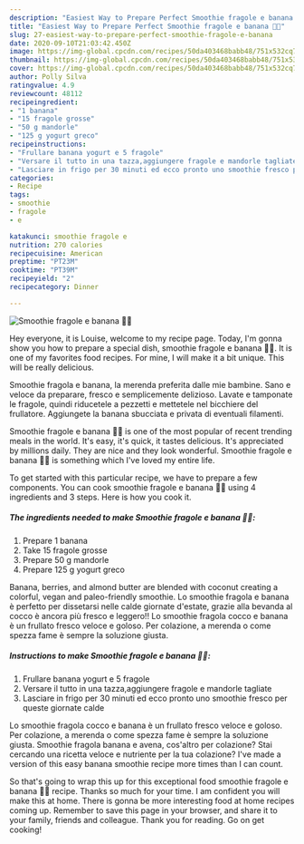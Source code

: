 ```yaml
---
description: "Easiest Way to Prepare Perfect Smoothie fragole e banana 🍌🍓"
title: "Easiest Way to Prepare Perfect Smoothie fragole e banana 🍌🍓"
slug: 27-easiest-way-to-prepare-perfect-smoothie-fragole-e-banana
date: 2020-09-10T21:03:42.450Z
image: https://img-global.cpcdn.com/recipes/50da403468babb48/751x532cq70/smoothie-fragole-e-banana-🍌🍓-recipe-main-photo.jpg
thumbnail: https://img-global.cpcdn.com/recipes/50da403468babb48/751x532cq70/smoothie-fragole-e-banana-🍌🍓-recipe-main-photo.jpg
cover: https://img-global.cpcdn.com/recipes/50da403468babb48/751x532cq70/smoothie-fragole-e-banana-🍌🍓-recipe-main-photo.jpg
author: Polly Silva
ratingvalue: 4.9
reviewcount: 48112
recipeingredient:
- "1 banana"
- "15 fragole grosse"
- "50 g mandorle"
- "125 g yogurt greco"
recipeinstructions:
- "Frullare banana yogurt e 5 fragole"
- "Versare il tutto in una tazza,aggiungere fragole e mandorle tagliate"
- "Lasciare in frigo per 30 minuti ed ecco pronto uno smoothie fresco per queste giornate calde"
categories:
- Recipe
tags:
- smoothie
- fragole
- e

katakunci: smoothie fragole e 
nutrition: 270 calories
recipecuisine: American
preptime: "PT23M"
cooktime: "PT39M"
recipeyield: "2"
recipecategory: Dinner

---
```



![Smoothie fragole e banana 🍌🍓](https://img-global.cpcdn.com/recipes/50da403468babb48/751x532cq70/smoothie-fragole-e-banana-🍌🍓-recipe-main-photo.jpg)

Hey everyone, it is Louise, welcome to my recipe page. Today, I'm gonna show you how to prepare a special dish, smoothie fragole e banana 🍌🍓. It is one of my favorites food recipes. For mine, I will make it a bit unique. This will be really delicious.

Smoothie fragola e banana, la merenda preferita dalle mie bambine. Sano e veloce da preparare, fresco e semplicemente delizioso. Lavate e tamponate le fragole, quindi riducetele a pezzetti e mettetele nel bicchiere del frullatore. Aggiungete la banana sbucciata e privata di eventuali filamenti.

Smoothie fragole e banana 🍌🍓 is one of the most popular of recent trending meals in the world. It's easy, it's quick, it tastes delicious. It's appreciated by millions daily. They are nice and they look wonderful. Smoothie fragole e banana 🍌🍓 is something which I've loved my entire life.


To get started with this particular recipe, we have to prepare a few components. You can cook smoothie fragole e banana 🍌🍓 using 4 ingredients and 3 steps. Here is how you cook it.

<!--inarticleads1-->

##### The ingredients needed to make Smoothie fragole e banana 🍌🍓:

1. Prepare 1 banana
1. Take 15 fragole grosse
1. Prepare 50 g mandorle
1. Prepare 125 g yogurt greco


Banana, berries, and almond butter are blended with coconut creating a colorful, vegan and paleo-friendly smoothie. Lo smoothie fragola e banana è perfetto per dissetarsi nelle calde giornate d&#39;estate, grazie alla bevanda al cocco è ancora più fresco e leggero!! Lo smoothie fragola cocco e banana è un frullato fresco veloce e goloso. Per colazione, a merenda o come spezza fame è sempre la soluzione giusta. 

<!--inarticleads2-->

##### Instructions to make Smoothie fragole e banana 🍌🍓:

1. Frullare banana yogurt e 5 fragole
1. Versare il tutto in una tazza,aggiungere fragole e mandorle tagliate
1. Lasciare in frigo per 30 minuti ed ecco pronto uno smoothie fresco per queste giornate calde


Lo smoothie fragola cocco e banana è un frullato fresco veloce e goloso. Per colazione, a merenda o come spezza fame è sempre la soluzione giusta. Smoothie fragola banana e avena, cos&#39;altro per colazione? Stai cercando una ricetta veloce e nutriente per la tua colazione? I&#39;ve made a version of this easy banana smoothie recipe more times than I can count. 

So that's going to wrap this up for this exceptional food smoothie fragole e banana 🍌🍓 recipe. Thanks so much for your time. I am confident you will make this at home. There is gonna be more interesting food at home recipes coming up. Remember to save this page in your browser, and share it to your family, friends and colleague. Thank you for reading. Go on get cooking!
